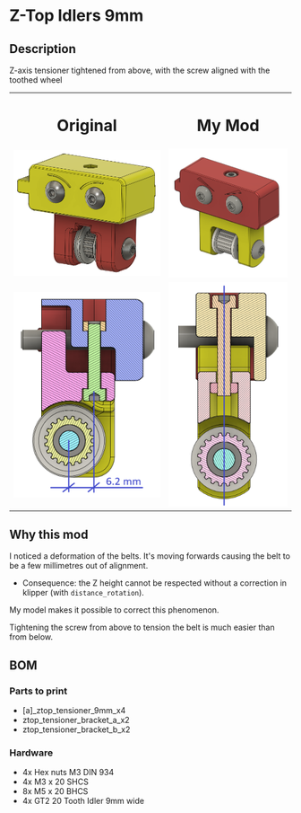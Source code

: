 # Z-Top Idlers 9mm

## Description
Z-axis tensioner tightened from above, with the screw aligned with the toothed wheel

<table>
	<tr>
		<td><center><h1><b>Original</b></h1></center></td>
		<td><center><h1><b>My Mod</b></h1></center></td>
	</tr>
	<tr>
		<td><img src="Images/Z_Idlers_original.png"></td>
		<td><img src="Images/ZTop_Idlers.png"></td>
	</tr>
	<tr>
		<td><img src="Images/Z_Idlers_coupe.png"></td>
		<td><img src="Images/ZTop_Idlers_coupe.png"></td>
	</tr>
</table>


## Why this mod

I noticed a deformation of the belts. It's moving forwards causing the belt to be a few millimetres out of alignment.
* Consequence: the Z height cannot be respected without a correction in klipper (with `distance_rotation`).

My model makes it possible to correct this phenomenon.

Tightening the screw from above to tension the belt is much easier than from below.


## BOM

### Parts to print
* [a]_ztop_tensioner_9mm_x4
* ztop_tensioner_bracket_a_x2
* ztop_tensioner_bracket_b_x2

### Hardware
* 4x Hex nuts M3 DIN 934
* 4x M3 x 20 SHCS
* 8x M5 x 20 BHCS
* 4x GT2 20 Tooth Idler 9mm wide
